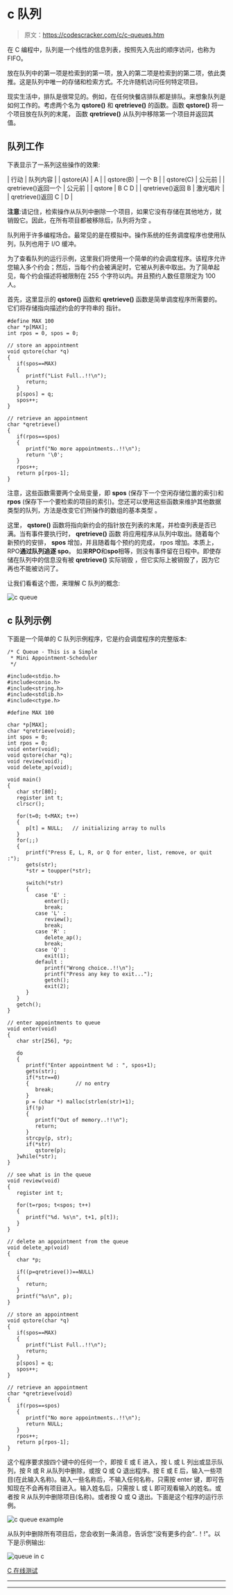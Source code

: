 # c 队列

> 原文：<https://codescracker.com/c/c-queues.htm>

在 C 编程中，队列是一个线性的信息列表，按照先入先出的顺序访问，也称为 FIFO。

放在队列中的第一项是检索到的第一项，放入的第二项是检索到的第二项，依此类推。这是队列中唯一的存储和检索方式。不允许随机访问任何特定项目。

现实生活中，排队是很常见的。例如，在任何快餐店排队都是排队。来想象队列是如何工作的。考虑两个名为 **qstore()** 和 **qretrieve()** 的函数。函数 **qstore()** 将一个项目放在队列的末尾， 函数 **qretrieve()** 从队列中移除第一个项目并返回其值。

## 队列工作

下表显示了一系列这些操作的效果:

| 行动 | 队列内容 |
| qstore(A) | A |
| qstore(B) | 一个 B |
| qstore(C) | 公元前 |
| qretrieve()返回一个 | 公元前 |
| qstore | B C D |
| qretrieve()返回 B | 激光唱片 |
| qretrieve()返回 C | D |

**注意**:请记住，检索操作从队列中删除一个项目，如果它没有存储在其他地方，就销毁它。因此，在所有项目都被移除后，队列将为空 。

队列用于许多编程场合。最常见的是在模拟中。操作系统的任务调度程序也使用队列，队列也用于 I/O 缓冲。

为了查看队列的运行示例，这里我们将使用一个简单的约会调度程序。该程序允许您输入多个约会；然后，当每个约会被满足时，它被从列表中取出。为了简单起见，每个约会描述将被限制在 255 个字符以内。并且预约人数任意限定为 100 人。

首先，这里显示的 **qstore()** 函数和 **qretrieve()** 函数是简单调度程序所需要的。它们将存储指向描述约会的字符串的 指针。

```
#define MAX 100
char *p[MAX];
int rpos = 0, spos = 0;

// store an appointment
void qstore(char *q)
{
   if(spos==MAX)
   {
      printf("List Full..!!\n");
      return;
   }
   p[spos] = q;
   spos++;
}

// retrieve an appointment
char *qretrieve()
{
   if(rpos==spos)
   {
      printf("No more appointments..!!\n");
      return '\0';
   }
   rpos++;
   return p[rpos-1];
}
```

注意，这些函数需要两个全局变量，即 **spos** (保存下一个空闲存储位置的索引)和 **rpos** (保存下一个要检索的项目的索引)。您还可以使用这些函数来维护其他数据类型的队列，方法是改变它们所操作的数组的基本类型 。

这里， **qstore()** 函数将指向新约会的指针放在列表的末尾，并检查列表是否已满。当有事件要执行时， **qretrieve()** 函数 将应用程序从队列中取出。随着每个新预约的安排， **spos** 增加，并且随着每个预约的完成， rpos 增加。本质上，RPO**通过队列追逐 spo**。 如果**RPO**和**spo**相等，则没有事件留在日程中。即使存储在队列中的信息没有被 **qretrieve()** 实际销毁 ，但它实际上被销毁了，因为它再也不能被访问了。

让我们看看这个图，来理解 C 队列的概念:

![c queue](img/5261508756e2dab6b3313d9cd10cff91.png)

## c 队列示例

下面是一个简单的 C 队列示例程序，它是约会调度程序的完整版本:

```
/* C Queue - This is a Simple
 * Mini Appointment-Scheduler
 */

#include<stdio.h>
#include<conio.h>
#include<string.h>
#include<stdlib.h>
#include<ctype.h>

#define MAX 100

char *p[MAX];
char *qretrieve(void);
int spos = 0;
int rpos = 0;
void enter(void);
void qstore(char *q);
void review(void);
void delete_ap(void);

void main()
{
   char str[80];
   register int t;
   clrscr();

   for(t=0; t<MAX; t++)
   {
      p[t] = NULL;   // initializing array to nulls
   }
   for(;;)
   {
      printf("Press E, L, R, or Q for enter, list, remove, or quit :");
      gets(str);
      *str = toupper(*str);

      switch(*str)
      {
         case 'E' :
            enter();
            break;
         case 'L' :
            review();
            break;
         case 'R' :
            delete_ap();
            break;
         case 'Q' :
            exit(1);
         default :
            printf("Wrong choice..!!\n");
            printf("Press any key to exit...");
            getch();
            exit(2);
      }
   }
   getch();
}

// enter appointments to queue
void enter(void)
{
   char str[256], *p;

   do
   {
      printf("Enter appointment %d : ", spos+1);
      gets(str);
      if(*str==0)
      {               // no entry
         break;
      }
      p = (char *) malloc(strlen(str)+1);
      if(!p)
      {
         printf("Out of memory..!!\n");
         return;
      }
      strcpy(p, str);
      if(*str)
         qstore(p);
   }while(*str);
}

// see what is in the queue
void review(void)
{
   register int t;

   for(t=rpos; t<spos; t++)
   {
      printf("%d. %s\n", t+1, p[t]);
   }
}

// delete an appointment from the queue
void delete_ap(void)
{
   char *p;

   if((p=qretrieve())==NULL)
   {
      return;
   }
   printf("%s\n", p);
}

// store an appointment
void qstore(char *q)
{
   if(spos==MAX)
   {
      printf("List Full..!!\n");
      return;
   }
   p[spos] = q;
   spos++;
}

// retrieve an appointment
char *qretrieve(void)
{
   if(rpos==spos)
   {
      printf("No more appointments..!!\n");
      return NULL;
   }
   rpos++;
   return p[rpos-1];
}
```

这个程序要求按四个键中的任何一个，即按 E 或 E 进入，按 L 或 L 列出或显示队列，按 R 或 R 从队列中删除，或按 Q 或 Q 退出程序。按 E 或 E 后，输入一些项目(在此输入名称)。输入一些名称后，不输入任何名称，只需按 enter 键，即可告知现在不会再有项目进入。输入姓名后，只需按 L 或 L 即可观看输入的姓名。或者按 R 从队列中删除项目(名称)。或者按 Q 或 Q 退出。下面是这个程序的运行示例。

![c queue example](img/e3fc7f3e6a5e107144434f9021e3a30b.png)

从队列中删除所有项目后，您会收到一条消息，告诉您“没有更多约会”..！!"。以下是示例输出:

![queue in c](img/d9cf8d15ca988ced8b9675c3c755698b.png)

[C 在线测试](/exam/showtest.php?subid=2)

* * *

* * *